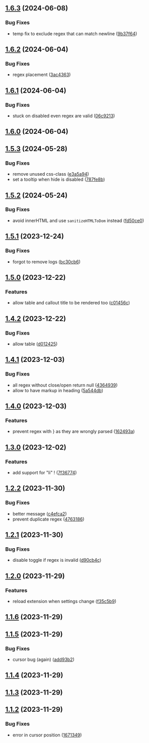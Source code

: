 ## [1.6.3](https://github.com/Lisandra-dev/obsidian-regex-mark/compare/1.6.2...1.6.3) (2024-06-08)
### Bug Fixes

* temp fix to exclude regex that can match newline ([9b37f64](https://github.com/Lisandra-dev/obsidian-regex-mark/commit/9b37f64202a780321a61843dcea5651035e714d5))

## [1.6.2](https://github.com/Lisandra-dev/obsidian-regex-mark/compare/1.6.1...1.6.2) (2024-06-04)
### Bug Fixes

* regex placement ([3ac4363](https://github.com/Lisandra-dev/obsidian-regex-mark/commit/3ac4363643558525f89380bc36444a27c571f6d9))

## [1.6.1](https://github.com/Lisandra-dev/obsidian-regex-mark/compare/1.6.0...1.6.1) (2024-06-04)
### Bug Fixes

* stuck on disabled even regex are valid ([06c9213](https://github.com/Lisandra-dev/obsidian-regex-mark/commit/06c9213a3dce50a7763910471d18da7e7cf8e50f))

## [1.6.0](https://github.com/Lisandra-dev/obsidian-regex-mark/compare/1.6.0-0...1.6.0) (2024-06-04)

## [1.5.3](https://github.com/Mara-Li/obsidian-regex-mark/compare/1.5.2...1.5.3) (2024-05-28)
### Bug Fixes

* remove unused css-class ([e3a5a94](https://github.com/Mara-Li/obsidian-regex-mark/commit/e3a5a948ab11df47918360ebb8d6f3d35848f837))
* set a tooltip when hide is disabled ([787fe8b](https://github.com/Mara-Li/obsidian-regex-mark/commit/787fe8b14456d4f85ec379f13d19a191ce86a5d5))

## [1.5.2](https://github.com/Lisandra-dev/obsidian-regex-mark/compare/1.5.1...1.5.2) (2024-05-24)
### Bug Fixes

* avoid innerHTML and use `sanitizeHTMLToDom` instead ([fd50ce0](https://github.com/Lisandra-dev/obsidian-regex-mark/commit/fd50ce0818beaa28e2da04ad42c2aecb3f69603e))

## [1.5.1](https://github.com/Lisandra-dev/obsidian-regex-mark/compare/1.5.0...1.5.1) (2023-12-24)
### Bug Fixes

* forgot to remove logs ([bc30cb6](https://github.com/Lisandra-dev/obsidian-regex-mark/commit/bc30cb63717a714b320274b2cfcc7ac054848e64))

## [1.5.0](https://github.com/Lisandra-dev/obsidian-regex-mark/compare/1.4.2...1.5.0) (2023-12-22)
### Features

* allow table and callout title to be rendered too ([c01456c](https://github.com/Lisandra-dev/obsidian-regex-mark/commit/c01456cb74542ad92438771e21ebb202671b3ac8))

## [1.4.2](https://github.com/Lisandra-dev/obsidian-regex-mark/compare/1.4.1...1.4.2) (2023-12-22)
### Bug Fixes

* allow table ([d012425](https://github.com/Lisandra-dev/obsidian-regex-mark/commit/d012425758007362d8c1570d6235f21f9f46431a))

## [1.4.1](https://github.com/Lisandra-dev/obsidian-regex-mark/compare/1.4.0...1.4.1) (2023-12-03)
### Bug Fixes

* all regex without close/open return null ([4364939](https://github.com/Lisandra-dev/obsidian-regex-mark/commit/436493969e9e37f66e3417871892f059ea342f17))
* allow to have markup in heading ([5a544db](https://github.com/Lisandra-dev/obsidian-regex-mark/commit/5a544db8a34bcf423998f43998f44b657d5eb0dc))

## [1.4.0](https://github.com/Lisandra-dev/obsidian-regex-mark/compare/1.3.0...1.4.0) (2023-12-03)
### Features

* prevent regex with \} as they are wrongly parsed ([162493a](https://github.com/Lisandra-dev/obsidian-regex-mark/commit/162493a88ec7ae7717afd3d133462df48f23edbd))

## [1.3.0](https://github.com/Lisandra-dev/obsidian-regex-mark/compare/1.2.2...1.3.0) (2023-12-02)
### Features

* add support for "li" ! ([7f36774](https://github.com/Lisandra-dev/obsidian-regex-mark/commit/7f36774068a39f1a3dbd1e7f3245ce38ba4fbc7c))

## [1.2.2](https://github.com/Lisandra-dev/obsidian-regex-mark/compare/1.2.1...1.2.2) (2023-11-30)
### Bug Fixes

* better message ([c4efca2](https://github.com/Lisandra-dev/obsidian-regex-mark/commit/c4efca27e2dd5f2479e0e8b00e7be85772df03e8))
* prevent duplicate regex ([4763186](https://github.com/Lisandra-dev/obsidian-regex-mark/commit/47631861dbe66eabddb514d56ed1668970c31b8b))

## [1.2.1](https://github.com/Lisandra-dev/obsidian-regex-mark/compare/1.2.0...1.2.1) (2023-11-30)
### Bug Fixes

* disable toggle if regex is invalid ([d90cb4c](https://github.com/Lisandra-dev/obsidian-regex-mark/commit/d90cb4c434318a15ad6b9cfbc358588e0ed0d990))

## [1.2.0](https://github.com/Lisandra-dev/obsidian-regex-mark/compare/1.1.6...1.2.0) (2023-11-29)
### Features

* reload extension when settings change ([f35c5b9](https://github.com/Lisandra-dev/obsidian-regex-mark/commit/f35c5b95a8c62e9aa86fd92723b6699d34ca910c))

## [1.1.6](https://github.com/Lisandra-dev/obsidian-regex-mark/compare/1.1.5...1.1.6) (2023-11-29)

## [1.1.5](https://github.com/Lisandra-dev/obsidian-regex-mark/compare/1.1.4...1.1.5) (2023-11-29)
### Bug Fixes

* cursor bug (again) ([add93b2](https://github.com/Lisandra-dev/obsidian-regex-mark/commit/add93b2d5b98b89e75ed5680d1dbec5a1c16e920))

## [1.1.4](https://github.com/Lisandra-dev/obsidian-regex-mark/compare/1.1.3...1.1.4) (2023-11-29)

## [1.1.3](https://github.com/Lisandra-dev/obsidian-regex-mark/compare/1.1.2...1.1.3) (2023-11-29)

## [1.1.2](https://github.com/Lisandra-dev/obsidian-regex-mark/compare/1.1.1...1.1.2) (2023-11-29)
### Bug Fixes

* error in cursor position ([1671349](https://github.com/Lisandra-dev/obsidian-regex-mark/commit/167134943d270906e9de900a2b84252dedc32271))